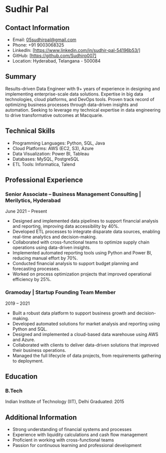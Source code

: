 # Sudhir Pal
## Contact Information
- Email: 05sudhirpal@gmail.com
- Phone: +91 9003068325
- LinkedIn: [https://www.linkedin.com/in/sudhir-pal-54196b53/]
- GitHub: [https://github.com/Sudhirp007]
- Location: Hyderabad, Telangana - 500084

## Summary
Results-driven Data Engineer with 9+ years of experience in designing and implementing enterprise-scale data solutions. Expertise in big data technologies, cloud platforms, and DevOps tools. Proven track record of optimizing business processes through data-driven insights and automation. Seeking to leverage my technical expertise in data engineering to drive transformative outcomes at Macquarie.

## Technical Skills
- Programming Languages: Python, SQL, Java
- Cloud Platforms: AWS (EC2, S3), Azure
- Data Visualization: Power BI, Tableau
- Databases: MySQL, PostgreSQL
- ETL Tools: Informatica, Talend

## Professional Experience
### Senior Associate – Business Management Consulting | Merilytics, Hyderabad
June 2021 – Present
- Designed and implemented data pipelines to support financial analysis and reporting, improving data accessibility by 40%.
- Developed ETL processes to integrate disparate data sources, enabling real-time analytics and decision-making.
- Collaborated with cross-functional teams to optimize supply chain operations using data-driven insights.
- Implemented automated reporting tools using Python and Power BI, reducing manual effort by 70%.
- Conducted financial analysis to support budget planning and forecasting processes.
- Worked on process optimization projects that improved operational efficiency by 25%.

### Gramoday | Startup Founding Team Member
2019 – 2021
- Built a robust data platform to support business growth and decision-making.
- Developed automated solutions for market analysis and reporting using Python and SQL.
- Designed and implemented a cloud-based data warehouse using AWS and Azure.
- Collaborated with clients to deliver data-driven solutions that improved their business operations.
- Managed the full lifecycle of data projects, from requirements gathering to deployment.

## Education
### B.Tech
Indian Institute of Technology (IIT), Delhi
Graduated: 2015

## Additional Information
- Strong understanding of financial systems and processes
- Experience with liquidity calculations and cash flow management
- Proficient in working with cross-functional teams
- Passion for continuous learning and professional development
